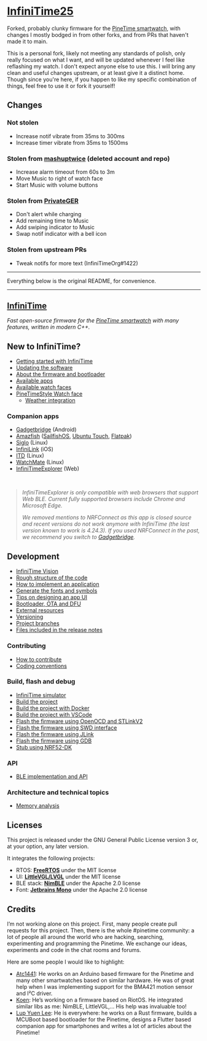 # [InfiniTime25](https://github.com/Commenter25/InfiniTime25)

Forked, probably clunky firmware for the [PineTime smartwatch](https://www.pine64.org/pinetime/), with changes I mostly bodged in from other forks, and from PRs that haven't made it to main.

This is a personal fork, likely not meeting any standards of polish, only really focused on what I want, and will be updated whenever I feel like reflashing my watch. I don't expect anyone else to use this. I will bring any clean and useful changes upstream, or at least give it a distinct home. Though since you're here, if you happen to like my specific combination of things, feel free to use it or fork it yourself!

## Changes

### Not stolen
- Increase notif vibrate from 35ms to 300ms
- Increase timer vibrate from 35ms to 1500ms

### Stolen from [mashuptwice](https://github.com/mashuptwice/InfiniTime) (deleted account and repo)
- Increase alarm timeout from 60s to 3m
- Move Music to right of watch face
- Start Music with volume buttons

### Stolen from [PrivateGER](https://github.com/PrivateGER/InfiniTime-Lacticum/)
- Don't alert while charging
- Add remaining time to Music
- Add swiping indicator to Music
- Swap notif indicator with a bell icon

### Stolen from upstream PRs
- Tweak notifs for more text (InfiniTimeOrg#1422)

---

Everything below is the original README, for convenience.

---

## [InfiniTime](https://github.com/InfiniTimeOrg)

*Fast open-source firmware for the [PineTime smartwatch](https://pine64.org/devices/pinetime/) with many features, written in modern C++.*

## New to InfiniTime?

- [Getting started with InfiniTime](doc/gettingStarted/gettingStarted-1.0.md)
- [Updating the software](doc/gettingStarted/updating-software.md)
- [About the firmware and bootloader](doc/gettingStarted/about-software.md)
- [Available apps](doc/gettingStarted/Applications.md)
- [Available watch faces](/doc/gettingStarted/Watchfaces.md)
- [PineTimeStyle Watch face](https://pine64.org/documentation/PineTime/Watchfaces/PineTimeStyle)
  - [Weather integration](https://pine64.org/documentation/PineTime/Software/InfiniTime_weather/)

### Companion apps

- [Gadgetbridge](https://gadgetbridge.org/) (Android)
- [Amazfish](https://github.com/piggz/harbour-amazfish/) ([SailfishOS](https://sailfishos-chum.github.io/apps/harbour-amazfish/), [Ubuntu Touch](https://open-store.io/app/uk.co.piggz.amazfish), [Flatpak](https://flathub.org/apps/uk.co.piggz.amazfish))
- [Siglo](https://github.com/alexr4535/siglo) (Linux)
- [InfiniLink](https://github.com/InfiniTimeOrg/InfiniLink) (iOS)
- [ITD](https://gitea.elara.ws/Elara6331/itd) (Linux)
- [WatchMate](https://github.com/azymohliad/watchmate) (Linux)
- [InfiniTimeExplorer](https://infinitimeexplorer.netlify.app) (Web)

<br>

> *InfiniTimeExplorer is only compatible with web browsers that support Web BLE. Current fully supported browsers include Chrome and Microsoft Edge.* 
>
> *We removed mentions to NRFConnect as this app is closed source and recent versions do not work anymore with InfiniTime (the last version known to work is 4.24.3). If you used NRFConnect in the past, we recommend you switch to [Gadgetbridge](https://gadgetbridge.org/).* 

## Development

- [InfiniTime Vision](doc/InfiniTimeVision.md)
- [Rough structure of the code](doc/code/Intro.md)
- [How to implement an application](doc/code/Apps.md)
- [Generate the fonts and symbols](src/displayapp/fonts/README.md)
- [Tips on designing an app UI](doc/ui_guidelines.md)
- [Bootloader, OTA and DFU](bootloader/README.md)
- [External resources](doc/ExternalResources.md)
- [Versioning](doc/versioning.md)
- [Project branches](doc/branches.md)
- [Files included in the release notes](doc/filesInReleaseNotes.md)

### Contributing

- [How to contribute](CONTRIBUTING.md)
- [Coding conventions](doc/coding-convention.md)

### Build, flash and debug

- [InfiniTime simulator](https://github.com/InfiniTimeOrg/InfiniSim)
- [Build the project](doc/buildAndProgram.md)
- [Build the project with Docker](doc/buildWithDocker.md)
- [Build the project with VSCode](doc/buildWithVScode.md)
- [Flash the firmware using OpenOCD and STLinkV2](doc/openOCD.md)
- [Flash the firmware using SWD interface](doc/SWD.md)
- [Flash the firmware using JLink](doc/jlink.md)
- [Flash the firmware using GDB](doc/gdb.md)
- [Stub using NRF52-DK](doc/PinetimeStubWithNrf52DK.md)

### API

- [BLE implementation and API](doc/ble.md)

### Architecture and technical topics

- [Memory analysis](doc/MemoryAnalysis.md)

## Licenses

This project is released under the GNU General Public License version 3 or, at your option, any later version.

It integrates the following projects:

- RTOS: **[FreeRTOS](https://freertos.org)** under the MIT license
- UI: **[LittleVGL/LVGL](https://lvgl.io/)** under the MIT license
- BLE stack: **[NimBLE](https://github.com/apache/mynewt-nimble)** under the Apache 2.0 license
- Font: **[Jetbrains Mono](https://www.jetbrains.com/fr-fr/lp/mono/)** under the Apache 2.0 license

## Credits

I’m not working alone on this project. First, many people create pull requests for this project. Then, there is the whole #pinetime community: a lot of people all around the world who are hacking, searching, experimenting and programming the Pinetime. We exchange our ideas, experiments and code in the chat rooms and forums.

Here are some people I would like to highlight:

- [Atc1441](https://github.com/atc1441/): He works on an Arduino based firmware for the Pinetime and many other smartwatches based on similar hardware. He was of great help when I was implementing support for the BMA421 motion sensor and I²C driver.
- [Koen](https://github.com/bosmoment): He’s working on a firmware based on RiotOS. He integrated similar libs as me: NimBLE, LittleVGL,… His help was invaluable too!
- [Lup Yuen Lee](https://github.com/lupyuen): He is everywhere: he works on a Rust firmware, builds a MCUBoot based bootloader for the Pinetime, designs a Flutter based companion app for smartphones and writes a lot of articles about the Pinetime!
